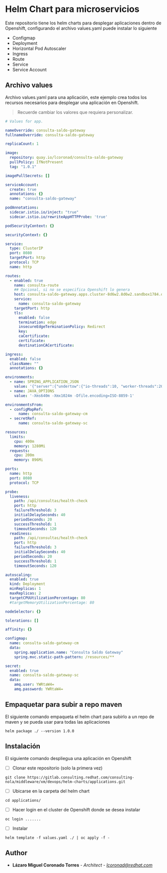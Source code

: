 # Helm Chart para microservicios

Este repositorio tiene los helm charts para desplegar aplicaciones dentro de Openshift, configurando el archivo values.yaml puede instalar lo siguiente

- Configmap
- Deployment
- Horizontal Pod Autoscaler
- Ingress
- Route
- Service
- Service Account

## Archivo values

Archivo values.yaml para una aplicación, este ejemplo crea todos los recursos necesarios para desplegar una aplicación en Openshift.

> Recuerde cambiar los valores que requiera personalizar.
```yaml
# Values for app.

nameOverride: consulta-saldo-gateway
fullnameOverride: consulta-saldo-gateway

replicaCount: 1

image:
  repository: quay.io/lcoronad/consulta-saldo-gateway
  pullPolicy: IfNotPresent
  tag: "1.0.1"

imagePullSecrets: []

serviceAccount:
  create: true
  annotations: {}
  name: "consulta-saldo-gateway"

podAnnotations:
  sidecar.istio.io/inject: "true"
  sidecar.istio.io/rewriteAppHTTPProbe: 'true'

podSecurityContext: {}

securityContext: {}

service:
  type: ClusterIP
  port: 8080
  targetPort: http
  protocol: TCP
  name: http

routes:
  - enabled: true
    name: consulta-route
    ## Opcional, si no se especifica Openshift lo genera
    host: consulta-saldo-gateway.apps.cluster-8d6w2.8d6w2.sandbox1784.opentlc.com
    service:
      name: consulta-saldo-gateway
    targetPort: http
    tls:
      enabled: false
      termination: edge
      insecureEdgeTerminationPolicy: Redirect
      key:
      caCertificate:
      certificate:
      destinationCACertificate:

ingress:
  enabled: false
  className: ""
  annotations: {}

environments:
  - name: SPRING_APPLICATION_JSON
    value: '{"server":{"undertow":{"io-threads":10, "worker-threads":20 }}}'
  - name: JAVA_OPTIONS
    value: '-Xms640m -Xmx1024m -Dfile.encoding=ISO-8859-1'

environmentsFrom:
  - configMapRef:
      name: consulta-saldo-gateway-cm
  - secretRef:
      name: consulta-saldo-gateway-sc

resources:
  limits:
    cpu: 400m
    memory: 1280Mi
  requests:
    cpu: 200m
    memory: 896Mi

ports:
  name: http
  port: 8080
  protocol: TCP

probe:
  liveness:
    path: /api/consultas/health-check
    port: http
    failureThreshold: 3
    initialDelaySeconds: 40
    periodSeconds: 20
    successThreshold: 1
    timeoutSeconds: 120
  readiness:
    path: /api/consultas/health-check
    port: http
    failureThreshold: 3
    initialDelaySeconds: 40
    periodSeconds: 20
    successThreshold: 1
    timeoutSeconds: 120

autoscaling:
  enabled: true
  kind: Deployment
  minReplicas: 1
  maxReplicas: 2
  targetCPUUtilizationPercentage: 80
  #targetMemoryUtilizationPercentage: 80

nodeSelector: {}

tolerations: []

affinity: {}

configmap:
  name: consulta-saldo-gateway-cm
  data:
    spring.application.name: "Consulta Saldo Gateway"
    spring.mvc.static-path-pattern: /resources/**

secret:
  enabled: true
  name: consulta-saldo-gateway-sc
  data:
    amq.user: YWRtaW4=
    amq.password: YWRtaW4=
```

## Empaquetar para subir a repo maven

El siguiente comando empaqueta el helm chart para subirlo a un repo de maven y se pueda usar para todas las aplicaciones

```
helm package ./ --version 1.0.0
```

## Instalación

El siguiente comando despliegua una aplicación en Openshift

- [ ] Clonar este repositorio (solo la primera vez)
```
git clone https://gitlab.consulting.redhat.com/consulting-nola/middleware/xm/devops/helm-charts/applications.git
```

- [ ] Ubicarse en la carpeta del helm chart

```
cd applications/
```

- [ ] Hacer login en el cluster de Openshift donde se desea instalar

```
oc login .......
```

- [ ] Instalar
```
helm template -f values.yaml ./ | oc apply -f -
```

## Author

* **Lázaro Miguel Coronado Torres** - *Architect - lcoronad@redhat.com* 
